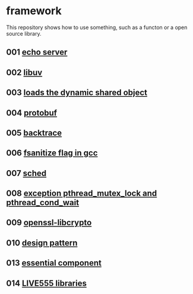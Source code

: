 # framework
This repository shows how to use something, such as a functon or a open source library.

## 001 [echo server](001)
## 002 [libuv](002)
## 003 [loads the dynamic shared object](003)
## 004 [protobuf](004)
## 005 [backtrace](005)
## 006 [fsanitize flag in gcc](006)
## 007 [sched](007)
## 008 [exception pthread_mutex_lock and pthread_cond_wait](008)
## 009 [openssl-libcrypto](009)
## 010 [design pattern](010)
## 013 [essential component](013)
## 014 [LIVE555 libraries](014)
